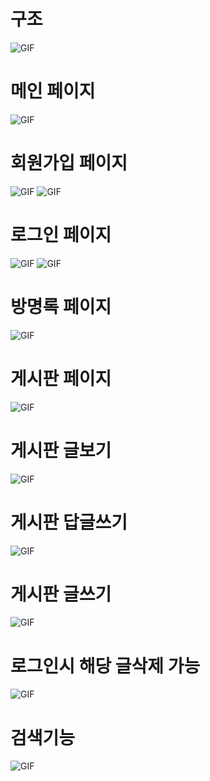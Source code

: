 # 구조

<img alt="GIF" src="https://github.com/songk1992/mysite/blob/master/mysite02/doc/mysite.PNG?raw=true" />

# 메인 페이지

<img alt="GIF" src="https://github.com/songk1992/mysite/blob/master/img/2021_01_02_1.png" />

# 회원가입 페이지

<img alt="GIF" src="https://github.com/songk1992/mysite/blob/master/img/2021_01_02_2.png" />
<img alt="GIF" src="https://github.com/songk1992/mysite/blob/master/img/2021_01_02_4.png" />

# 로그인 페이지

<img alt="GIF" src="https://github.com/songk1992/mysite/blob/master/img/2021_01_02_3.png" />
<img alt="GIF" src="https://github.com/songk1992/mysite/blob/master/img/2021_01_02_5.png" />

# 방명록 페이지

<img alt="GIF" src="https://github.com/songk1992/mysite/blob/master/img/2021_01_02_6.png" />

# 게시판 페이지

<img alt="GIF" src="https://github.com/songk1992/mysite/blob/master/img/2021_01_02_7.png" />

# 게시판 글보기

<img alt="GIF" src="https://github.com/songk1992/mysite/blob/master/img/2021_01_02_8.png" />

# 게시판 답글쓰기

<img alt="GIF" src="https://github.com/songk1992/mysite/blob/master/img/2021_01_02_9.png" />

# 게시판 글쓰기

<img alt="GIF" src="https://github.com/songk1992/mysite/blob/master/img/2021_01_02_10.png" />

# 로그인시 해당 글삭제 가능

<img alt="GIF" src="https://github.com/songk1992/mysite/blob/master/img/2021_01_02_11.png" />

# 검색기능

<img alt="GIF" src="https://github.com/songk1992/mysite/blob/master/img/2021_01_02_13.png" />






